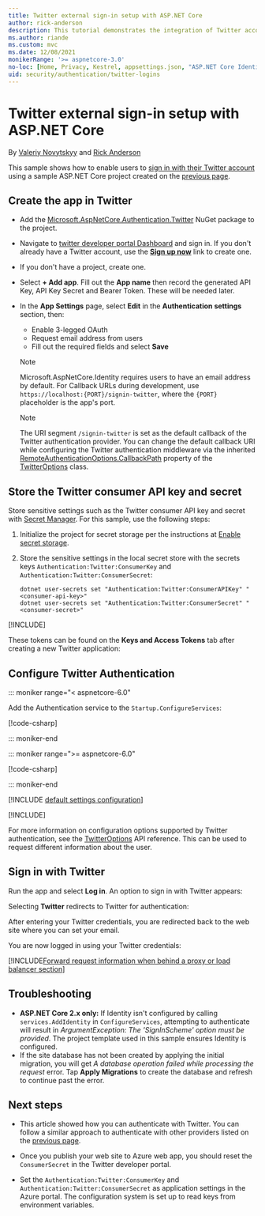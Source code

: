 ```yaml
---
title: Twitter external sign-in setup with ASP.NET Core
author: rick-anderson
description: This tutorial demonstrates the integration of Twitter account user authentication into an existing ASP.NET Core app.
ms.author: riande
ms.custom: mvc
ms.date: 12/08/2021
monikerRange: '>= aspnetcore-3.0'
no-loc: [Home, Privacy, Kestrel, appsettings.json, "ASP.NET Core Identity", cookie, Cookie, Blazor, "Blazor Server", "Blazor WebAssembly", "Identity", "Let's Encrypt", Razor, SignalR]
uid: security/authentication/twitter-logins
---
```

# Twitter external sign-in setup with ASP.NET Core

By [Valeriy Novytskyy](https://github.com/01binary) and [Rick Anderson](https://twitter.com/RickAndMSFT)

This sample shows how to enable users to [sign in with their Twitter account](https://dev.twitter.com/web/sign-in/desktop-browser) using a sample ASP.NET Core project created on the [previous page](xref:security/authentication/social/index).

## Create the app in Twitter

* Add the [Microsoft.AspNetCore.Authentication.Twitter](https://www.nuget.org/packages/Microsoft.AspNetCore.Authentication.Twitter) NuGet package to the project.

* Navigate to [twitter developer portal Dashboard](https://developer.twitter.com/en/portal/dashboard) and sign in. If you don't already have a Twitter account, use the **[Sign up now](https://twitter.com/signup)** link to create one.

* If you don't have a project, create one.

* Select **+ Add app**. Fill out the **App name** then record the generated API Key, API Key Secret and Bearer Token. These will be needed
later.

* In the **App Settings** page, select **Edit** in the **Authentication settings** section, then:
  * Enable 3-legged OAuth
  * Request email address from users
  * Fill out the required fields and select **Save**

  > [!NOTE]
  > Microsoft.AspNetCore.Identity requires users to have an email address by default. For Callback URLs during development, use `https://localhost:{PORT}/signin-twitter`, where the `{PORT}` placeholder is the app's port.

  > [!NOTE]
  > The URI segment `/signin-twitter` is set as the default callback of the Twitter authentication provider. You can change the default callback URI while configuring the Twitter authentication middleware via the inherited [RemoteAuthenticationOptions.CallbackPath](/dotnet/api/microsoft.aspnetcore.authentication.remoteauthenticationoptions.callbackpath) property of the [TwitterOptions](/dotnet/api/microsoft.aspnetcore.authentication.twitter.twitteroptions) class.


## Store the Twitter consumer API key and secret

Store sensitive settings such as the Twitter consumer API key and secret with [Secret Manager](xref:security/app-secrets). For this sample, use the following steps:

1. Initialize the project for secret storage per the instructions at [Enable secret storage](xref:security/app-secrets#enable-secret-storage).
1. Store the sensitive settings in the local secret store with the secrets keys `Authentication:Twitter:ConsumerKey` and `Authentication:Twitter:ConsumerSecret`:

    ```dotnetcli
    dotnet user-secrets set "Authentication:Twitter:ConsumerAPIKey" "<consumer-api-key>"
    dotnet user-secrets set "Authentication:Twitter:ConsumerSecret" "<consumer-secret>"
    ```

[!INCLUDE[](~/includes/environmentVarableColon.md)]

These tokens can be found on the **Keys and Access Tokens** tab after creating a new Twitter application:

## Configure Twitter Authentication

::: moniker range="< aspnetcore-6.0"

Add the Authentication service to the `Startup.ConfigureServices`:

[!code-csharp[](~/security/authentication/social/social-code/3.x/StartupTwitter3x.cs?name=snippet&highlight=10-15)]

::: moniker-end

::: moniker range=">= aspnetcore-6.0"

[!code-csharp[](~/security/authentication/social/social-code/6.x/ProgramTwitter.cs)]

::: moniker-end


[!INCLUDE [default settings configuration](includes/default-settings.md)]

[!INCLUDE[](includes/chain-auth-providers.md)]

For more information on configuration options supported by Twitter authentication, see the [TwitterOptions](/dotnet/api/microsoft.aspnetcore.builder.twitteroptions) API reference. This can be used to request different information about the user.

## Sign in with Twitter

Run the app and select **Log in**. An option to sign in with Twitter appears:

Selecting **Twitter** redirects to Twitter for authentication:

After entering your Twitter credentials, you are redirected back to the web site where you can set your email.

You are now logged in using your Twitter credentials:

[!INCLUDE[Forward request information when behind a proxy or load balancer section](includes/forwarded-headers-middleware.md)]

<!-- 
### React to cancel Authorize External sign-in
Twitter doesn't support AccessDeniedPath
Rather in the twitter setup, you can provide an External sign-in homepage. The external sign-in homepage doesn't support localhost. Tested with https://cors3.azurewebsites.net/ and that works.
-->

## Troubleshooting

* **ASP.NET Core 2.x only:** If Identity isn't configured by calling `services.AddIdentity` in `ConfigureServices`, attempting to authenticate will result in *ArgumentException: The 'SignInScheme' option must be provided*. The project template used in this sample ensures Identity is configured.
* If the site database has not been created by applying the initial migration, you will get *A database operation failed while processing the request* error. Tap **Apply Migrations** to create the database and refresh to continue past the error.

## Next steps

* This article showed how you can authenticate with Twitter. You can follow a similar approach to authenticate with other providers listed on the [previous page](xref:security/authentication/social/index).

* Once you publish your web site to Azure web app, you should reset the `ConsumerSecret` in the Twitter developer portal.

* Set the `Authentication:Twitter:ConsumerKey` and `Authentication:Twitter:ConsumerSecret` as application settings in the Azure portal. The configuration system is set up to read keys from environment variables.
